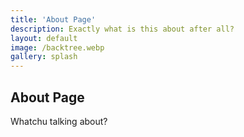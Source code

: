 ```yaml
---
title: 'About Page'
description: Exactly what is this about after all?
layout: default
image: /backtree.webp
gallery: splash
---
```


## About Page

Whatchu talking about?
